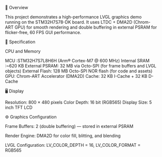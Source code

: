 📘 Overview

This project demonstrates a high-performance LVGL graphics demo running on the STM32H7S78-DK board.
It uses LTDC + DMA2D (Chrom-ART GPU) for smooth rendering and double buffering in external PSRAM for flicker-free, 60 FPS GUI performance.

🧠 Specification

CPU and Memory

MCU	:STM32H7S7L8H6H (Arm® Cortex-M7 @ 600 MHz)
Internal SRAM	:~620 KB
External PSRAM:	32 MB via Octo-SPI (for frame buffers and LVGL objects)
External Flash:	128 MB Octo-SPI NOR flash (for code and assets)
GPU: Chrom-ART Accelerator (DMA2D)
Cache:	32 KB I-Cache + 32 KB D-Cache

🖥️ Display

Resolution:	800 × 480 pixels
Color Depth:	16 bit (RGB565)
Display Size:	5 inch TFT LCD

⚙️ Graphics Configuration

Frame Buffers: 2 (double buffering) — stored in external PSRAM

Render Engine: DMA2D for color fill, blitting, and blending

LVGL Configuration: LV_COLOR_DEPTH = 16, LV_COLOR_FORMAT = RGB565
